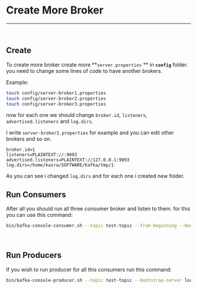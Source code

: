 # Create More Broker
---
&nbsp;
&nbsp;

## Create
To create more broker create more **`server.properties` ** in **`config`** folder. you need to change some lines of code to have another brokers.

Example:
```bash
touch config/server-broker1.properties
touch config/server-broker2.properties
touch config/server-broker3.properties
```

now for each one we should change `broker.id`, `listeners`, `advertised.listeners` and `log.dirs`.

I write `server-broker1.properties` for example and you can edit other brokers and so on.

```properties
broker.id=1
listeners=PLAINTEXT://:9093
advertised.listeners=PLAINTEXT://127.0.0.1:9093
log.dirs=/home/kasra/SOFTWARE/Kafka/tmp/1
```

As you can see i changed `log.dirs` and for each one i created new folder.
&nbsp;
&nbsp;

## Run Consumers
After all you should run all three consumer broker and listen to them. for this you can use this command:
```bash
bin/kafka-console-consumer.sh --topic test-topic --from-beginning --bootstrap-server localhost:9092, localhost:9093, localhost:9094
```
&nbsp;
&nbsp;

## Run Producers
If you wish to run producer for all this consumers run this command:
```bash
bin/kafka-console-producer.sh --topic test-topic --bootstrap-server localhost:9092, localhost:9093, localhost:9094
```
